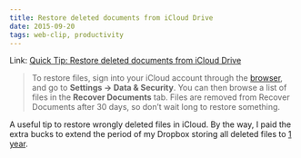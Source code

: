 ```yaml
---
title: Restore deleted documents from iCloud Drive
date: 2015-09-20
tags: web-clip, productivity
---
```


Link: [Quick Tip: Restore deleted documents from iCloud Drive][1]

> To restore files, sign into your iCloud account through the [browser][3], and go to **Settings → Data & Security**. You can then browse a list of files in the **Recover Documents** tab. Files are removed from Recover Documents after 30 days, so don’t wait long to restore something.

A useful tip to restore wrongly deleted files in iCloud. By the way, I paid the extra bucks to extend the period of my Dropbox storing all deleted files to [1 year][2].

[1]: http://thesweetsetup.com/quick-tip-restore-deleted-documents-from-icloud-drive/
[2]: https://www.dropbox.com/help/113 "What is Extended Version History?"
[3]: https://icloud.com